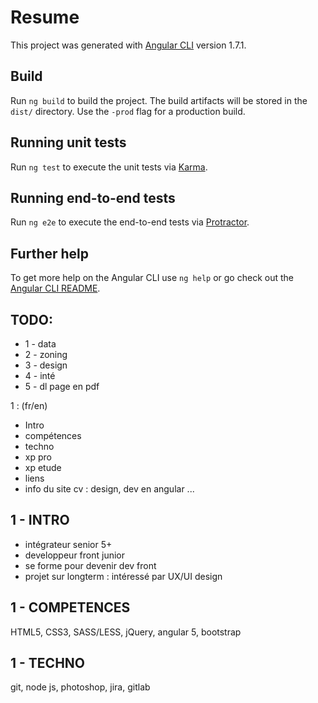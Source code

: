 # Resume

This project was generated with [Angular CLI](https://github.com/angular/angular-cli) version 1.7.1.


## Build

Run `ng build` to build the project. The build artifacts will be stored in the `dist/` directory. Use the `-prod` flag for a production build.

## Running unit tests

Run `ng test` to execute the unit tests via [Karma](https://karma-runner.github.io).

## Running end-to-end tests

Run `ng e2e` to execute the end-to-end tests via [Protractor](http://www.protractortest.org/).

## Further help

To get more help on the Angular CLI use `ng help` or go check out the [Angular CLI README](https://github.com/angular/angular-cli/blob/master/README.md).


## TODO:
- 1 - data
- 2 - zoning
- 3 - design
- 4 - inté
- 5 - dl page en pdf


1 : (fr/en)
- Intro
- compétences
- techno
- xp pro
- xp etude
- liens
- info du site cv : design, dev en angular ...

## 1 - INTRO
- intégrateur senior 5+
- developpeur front junior 
- se forme pour devenir dev front
- projet sur longterm : intéressé par UX/UI design

## 1 - COMPETENCES
HTML5, CSS3, SASS/LESS, jQuery, angular 5, bootstrap

## 1 - TECHNO
git, node js, photoshop,
jira, gitlab